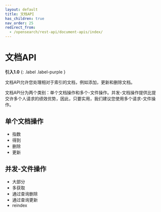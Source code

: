 ```yaml
---
layout: default
title: 文档API
has_children: true
nav_order: 25
redirect_from:
  - /opensearch/rest-api/document-apis/index/
---
```


# 文档API
**引入1.0**
{: .label .label-purple }

文档API允许您处理相对于索引的文档，例如添加，更新和删除文档。

文档API分为两个类别：单个文档操作和多个-文件操作。并发-文档操作提供比提交许多个人请求的绩效优势，因此，只要实用，我们建议您使用多个请求-文件操作。

## 单个文档操作

- 指数
- 得到
- 删除
- 更新

## 并发-文件操作

- 大部分
- 多获取
- 通过查询删除
- 通过查询更新
- reindex

